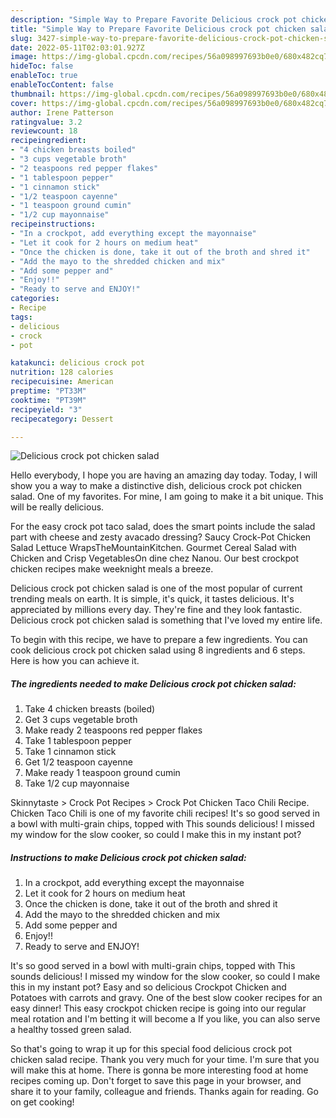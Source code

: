 ```yaml
---
description: "Simple Way to Prepare Favorite Delicious crock pot chicken salad"
title: "Simple Way to Prepare Favorite Delicious crock pot chicken salad"
slug: 3427-simple-way-to-prepare-favorite-delicious-crock-pot-chicken-salad
date: 2022-05-11T02:03:01.927Z
image: https://img-global.cpcdn.com/recipes/56a098997693b0e0/680x482cq70/delicious-crock-pot-chicken-salad-recipe-main-photo.jpg
hideToc: false
enableToc: true
enableTocContent: false
thumbnail: https://img-global.cpcdn.com/recipes/56a098997693b0e0/680x482cq70/delicious-crock-pot-chicken-salad-recipe-main-photo.jpg
cover: https://img-global.cpcdn.com/recipes/56a098997693b0e0/680x482cq70/delicious-crock-pot-chicken-salad-recipe-main-photo.jpg
author: Irene Patterson
ratingvalue: 3.2
reviewcount: 18
recipeingredient:
- "4 chicken breasts boiled"
- "3 cups vegetable broth"
- "2 teaspoons red pepper flakes"
- "1 tablespoon pepper"
- "1 cinnamon stick"
- "1/2 teaspoon cayenne"
- "1 teaspoon ground cumin"
- "1/2 cup mayonnaise"
recipeinstructions:
- "In a crockpot, add everything except the mayonnaise"
- "Let it cook for 2 hours on medium heat"
- "Once the chicken is done, take it out of the broth and shred it"
- "Add the mayo to the shredded chicken and mix"
- "Add some pepper and"
- "Enjoy!!"
- "Ready to serve and ENJOY!"
categories:
- Recipe
tags:
- delicious
- crock
- pot

katakunci: delicious crock pot 
nutrition: 128 calories
recipecuisine: American
preptime: "PT33M"
cooktime: "PT39M"
recipeyield: "3"
recipecategory: Dessert

---
```



![Delicious crock pot chicken salad](https://img-global.cpcdn.com/recipes/56a098997693b0e0/680x482cq70/delicious-crock-pot-chicken-salad-recipe-main-photo.jpg)

Hello everybody, I hope you are having an amazing day today. Today, I will show you a way to make a distinctive dish, delicious crock pot chicken salad. One of my favorites. For mine, I am going to make it a bit unique. This will be really delicious.

For the easy crock pot taco salad, does the smart points include the salad part with cheese and zesty avacado dressing? Saucy Crock-Pot Chicken Salad Lettuce WrapsTheMountainKitchen. Gourmet Cereal Salad with Chicken and Crisp VegetablesOn dine chez Nanou. Our best crockpot chicken recipes make weeknight meals a breeze.

Delicious crock pot chicken salad is one of the most popular of current trending meals on earth. It is simple, it's quick, it tastes delicious. It's appreciated by millions every day. They're fine and they look fantastic. Delicious crock pot chicken salad is something that I've loved my entire life.


To begin with this recipe, we have to prepare a few ingredients. You can cook delicious crock pot chicken salad using 8 ingredients and 6 steps. Here is how you can achieve it.

<!--inarticleads1-->

##### The ingredients needed to make Delicious crock pot chicken salad:

1. Take 4 chicken breasts (boiled)
1. Get 3 cups vegetable broth
1. Make ready 2 teaspoons red pepper flakes
1. Take 1 tablespoon pepper
1. Take 1 cinnamon stick
1. Get 1/2 teaspoon cayenne
1. Make ready 1 teaspoon ground cumin
1. Take 1/2 cup mayonnaise


Skinnytaste &gt; Crock Pot Recipes &gt; Crock Pot Chicken Taco Chili Recipe. Chicken Taco Chili is one of my favorite chili recipes! It&#39;s so good served in a bowl with multi-grain chips, topped with This sounds delicious! I missed my window for the slow cooker, so could I make this in my instant pot? 

<!--inarticleads2-->

##### Instructions to make Delicious crock pot chicken salad:

1. In a crockpot, add everything except the mayonnaise
1. Let it cook for 2 hours on medium heat
1. Once the chicken is done, take it out of the broth and shred it
1. Add the mayo to the shredded chicken and mix
1. Add some pepper and
1. Enjoy!!
1. Ready to serve and ENJOY!

It&#39;s so good served in a bowl with multi-grain chips, topped with This sounds delicious! I missed my window for the slow cooker, so could I make this in my instant pot? Easy and so delicious Crockpot Chicken and Potatoes with carrots and gravy. One of the best slow cooker recipes for an easy dinner! This easy crockpot chicken recipe is going into our regular meal rotation and I&#39;m betting it will become a If you like, you can also serve a healthy tossed green salad. 

So that's going to wrap it up for this special food delicious crock pot chicken salad recipe. Thank you very much for your time. I'm sure that you will make this at home. There is gonna be more interesting food at home recipes coming up. Don't forget to save this page in your browser, and share it to your family, colleague and friends. Thanks again for reading. Go on get cooking!
